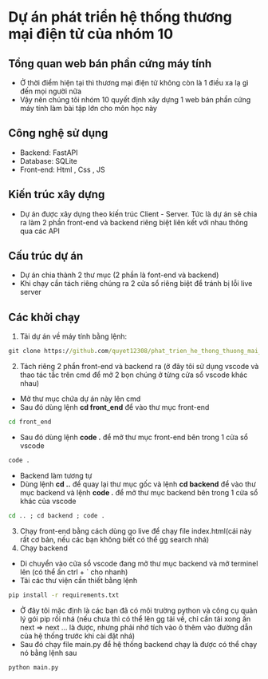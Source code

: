 # Dự án phát triển hệ thống thương mại điện tử của nhóm 10 

## Tổng quan web bán phần cứng máy tính 
- Ở thời điểm hiện tại thì thương mại điện tử không còn là 1 điều xa lạ gì đến mọi người nữa 
- Vậy nên chúng tôi nhóm 10 quyết định xây dựng 1 web bán phần cứng máy tính làm bài tập lớn cho môn học này

## Công nghệ sử dụng 
- Backend: FastAPI
- Database: SQLite
- Front-end: Html , Css , JS

## Kiến trúc xây dựng 
- Dự án được xây dựng theo kiến trúc Client - Server. Tức là dự án sẽ chia ra làm 2 phần front-end và backend riêng biệt liên kết với nhau thông qua các API

## Cấu trúc dự án
- Dự án chia thành 2 thư mục (2 phần là font-end và backend) 
- Khi chạy cần tách riêng chúng ra 2 cửa sổ riêng biệt để tránh bị lỗi live server

## Các khởi chạy
1. Tải dự án về máy tính bằng lệnh:
```cmd
git clone https://github.com/quyet12308/phat_trien_he_thong_thuong_mai_dien_tu_nhom_10.git
```

2. Tách riêng 2 phần front-end và backend ra (ở đây tôi sử dụng vscode và thao tác tắc trên cmd để mở 2 bọn chúng ở từng cửa sổ vscode khác nhau)
- Mở thư mục chứa dự án này lên cmd 
- Sau đó dùng lệnh **cd front_end** để vào thư mục front-end
```cmd
cd front_end
```
- Sau đó dùng lệnh **code .** để mở thư mục front-end bên trong 1 cửa sổ vscode
```cmd
code .
```
- Backend làm tương tự 
- Dùng lệnh **cd ..** để quay lại thư mục gốc và lệnh **cd backend** để vào thư mục backend và lệnh **code .** để mở thư mục backend bên trong 1 cửa sổ khác của vscode
```cmd
cd .. ; cd backend ; code .
```
3. Chạy front-end bằng cách dùng go live để chạy file index.html(cái này rất cơ bản, nếu các bạn không biết có thể gg search nhá)
4. Chạy backend 
- Di chuyển vào cửa sổ vscode đang mở thư mục backend và mở terminel lên (có thể ấn ctrl + ` cho nhanh)
- Tải các thư viện cần thiết bằng lệnh 
```cmd
pip install -r requirements.txt
```
- Ở đây tôi mặc định là các bạn đã có môi trường python và công cụ quản lý gói pip rồi nhá (nếu chưa thì có thể lên gg tải về, chỉ cần tải xong ấn next => next ... là được, nhưng phải nhớ tích vào ô thêm vào đường dẫn của hệ thống trước khi cài đặt nhá)
- Sau đó chạy file main.py để hệ thống backend chạy là được có thể chạy nó bằng lệnh sau
```cmd
python main.py
```
